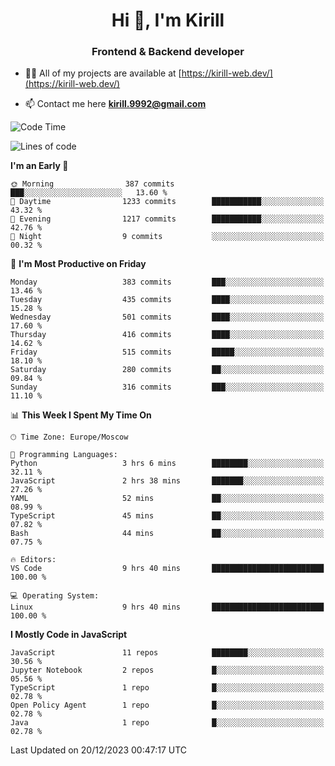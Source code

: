 <h1 align="center">Hi 👋, I'm Kirill</h1>
<h3 align="center">Frontend & Backend developer</h3>

- 👨‍💻 All of my projects are available at [https://kirill-web.dev/](https://kirill-web.dev/)

- 📫 Contact me here **kirill.9992@gmail.com**











<!--START_SECTION:waka-->
![Code Time](http://img.shields.io/badge/Code%20Time-1%2C597%20hrs%2012%20mins-blue)

![Lines of code](https://img.shields.io/badge/From%20Hello%20World%20I%27ve%20Written-4.5%20million%20lines%20of%20code-blue)

**I'm an Early 🐤** 

```text
🌞 Morning                387 commits         ███░░░░░░░░░░░░░░░░░░░░░░   13.60 % 
🌆 Daytime                1233 commits        ███████████░░░░░░░░░░░░░░   43.32 % 
🌃 Evening                1217 commits        ███████████░░░░░░░░░░░░░░   42.76 % 
🌙 Night                  9 commits           ░░░░░░░░░░░░░░░░░░░░░░░░░   00.32 % 
```
📅 **I'm Most Productive on Friday** 

```text
Monday                   383 commits         ███░░░░░░░░░░░░░░░░░░░░░░   13.46 % 
Tuesday                  435 commits         ████░░░░░░░░░░░░░░░░░░░░░   15.28 % 
Wednesday                501 commits         ████░░░░░░░░░░░░░░░░░░░░░   17.60 % 
Thursday                 416 commits         ████░░░░░░░░░░░░░░░░░░░░░   14.62 % 
Friday                   515 commits         █████░░░░░░░░░░░░░░░░░░░░   18.10 % 
Saturday                 280 commits         ██░░░░░░░░░░░░░░░░░░░░░░░   09.84 % 
Sunday                   316 commits         ███░░░░░░░░░░░░░░░░░░░░░░   11.10 % 
```


📊 **This Week I Spent My Time On** 

```text
🕑︎ Time Zone: Europe/Moscow

💬 Programming Languages: 
Python                   3 hrs 6 mins        ████████░░░░░░░░░░░░░░░░░   32.11 % 
JavaScript               2 hrs 38 mins       ███████░░░░░░░░░░░░░░░░░░   27.26 % 
YAML                     52 mins             ██░░░░░░░░░░░░░░░░░░░░░░░   08.99 % 
TypeScript               45 mins             ██░░░░░░░░░░░░░░░░░░░░░░░   07.82 % 
Bash                     44 mins             ██░░░░░░░░░░░░░░░░░░░░░░░   07.75 % 

🔥 Editors: 
VS Code                  9 hrs 40 mins       █████████████████████████   100.00 % 

💻 Operating System: 
Linux                    9 hrs 40 mins       █████████████████████████   100.00 % 
```

**I Mostly Code in JavaScript** 

```text
JavaScript               11 repos            ████████░░░░░░░░░░░░░░░░░   30.56 % 
Jupyter Notebook         2 repos             █░░░░░░░░░░░░░░░░░░░░░░░░   05.56 % 
TypeScript               1 repo              █░░░░░░░░░░░░░░░░░░░░░░░░   02.78 % 
Open Policy Agent        1 repo              █░░░░░░░░░░░░░░░░░░░░░░░░   02.78 % 
Java                     1 repo              █░░░░░░░░░░░░░░░░░░░░░░░░   02.78 % 
```




 Last Updated on 20/12/2023 00:47:17 UTC
<!--END_SECTION:waka-->
